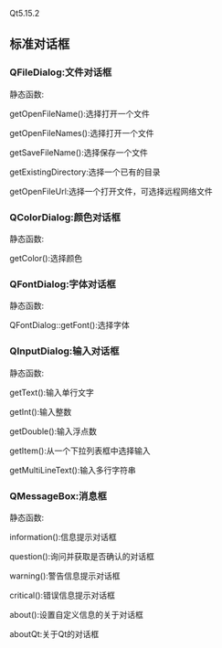 Qt5.15.2

## 标准对话框

### QFileDialog:文件对话框

静态函数:

getOpenFileName():选择打开一个文件

getOpenFileNames():选择打开一个文件

getSaveFileName():选择保存一个文件

getExistingDirectory:选择一个已有的目录

getOpenFileUrl:选择一个打开文件，可选择远程网络文件

### QColorDialog:颜色对话框

静态函数:

getColor():选择颜色

### QFontDialog:字体对话框

静态函数:

QFontDialog::getFont():选择字体

### QInputDialog:输入对话框

静态函数:

getText():输入单行文字

getInt():输入整数

getDouble():输入浮点数

getItem():从一个下拉列表框中选择输入

getMultiLineText():输入多行字符串

### QMessageBox:消息框

静态函数:

information():信息提示对话框

question():询问并获取是否确认的对话框

warning():警告信息提示对话框

critical():错误信息提示对话框

about():设置自定义信息的关于对话框

aboutQt:关于Qt的对话框
